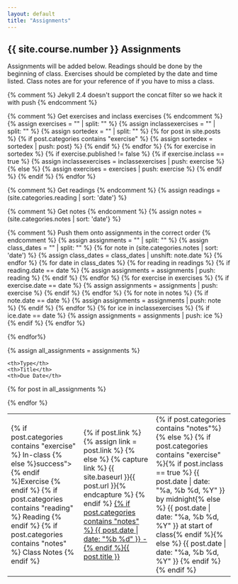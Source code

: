 ```yaml
---
layout: default
title: "Assignments"
---
```


## {{ site.course.number }} Assignments

Assignments will be added below.  Readings should be done by the beginning of class.  Exercises should
be completed by the date and time listed.  Class notes are for your reference of if you have to miss a class.

{% comment %} Jekyll 2.4 doesn't support the concat filter so we hack it with push {% endcomment %}



{% comment %} Get exercises and inclass exercises {% endcomment %}
{% assign exercises = "" | split: "" %}
{% assign inclassexercises = "" | split: "" %}
{% assign sortedex = "" | split: "" %}
{% for post in site.posts %}
    {% if post.categories contains "exercise" %}
        {% assign sortedex = sortedex | push: post} %}
    {% endif %}
{% endfor %}
{% for exercise in sortedex %}
    {% if exercise.published != false %}
        {% if exercise.inclass == true %}
            {% assign inclassexercises = inclassexercises | push: exercise %}
        {% else %}
            {% assign exercises = exercises | push: exercise %}
        {% endif %}
    {% endif %}
{% endfor %}

{% comment %} Get readings {% endcomment %}
{% assign readings = (site.categories.reading |  sort: 'date'} %}

{% comment %} Get notes {% endcomment %}
{% assign notes = (site.categories.notes |  sort: 'date'} %}

{% comment %} Push them onto assignments in the correct order {% endcomment %}
{% assign assignments = "" | split: "" %}
{% assign class_dates = "" | split: "" %}
{% for note in (site.categories.notes | sort: 'date') %}
    {% assign class_dates = class_dates | unshift: note.date %}
{% endfor %}
{% for date in class_dates %}
    {% for reading in readings %}
      {% if reading.date  == date %}
          {% assign assignments = assignments | push: reading %}
      {% endif %}
    {% endfor %}
    {% for exercise in exercises %}
      {% if exercise.date  == date %}
      {% assign assignments = assignments | push: exercise %}
      {% endif %}
    {% endfor %}
    {% for note in notes %}
        {% if note.date == date %}
        {% assign assignments = assignments | push: note %}
        {% endif %}
    {% endfor %}
    {% for ice in inclassexercises %}
      {% if ice.date == date %}
      {% assign assignments = assignments | push: ice %}
      {% endif %}
    {% endfor %}

{% endfor%}

{% assign all_assignments = assignments  %}

<table>

    <th>Type</th>
    <th>Title</th>
    <th>Due Date</th>

{% for post in all_assignments  %}
    <tr>
        <td>
            {% if post.categories contains "exercise" %}
            <span class="label round {% if post.inclass == true %}warning">In-class {% else %}success">{% endif %}Exercise</span>
            {% endif %}
            {% if post.categories contains "reading" %}
            <span class="label round info">Reading</span>
            {% endif %}
            {% if post.categories contains "notes" %}
            <span class="label round">Class Notes</span>
            {% endif %}
        </td>
        <td>
            {% if post.link %}
                {% assign link = post.link %}
            {% else %}
                {% capture link %}
                    {{ site.baseurl }}{{ post.url }}{% endcapture %}
            {% endif %}
            <a href="{{ link }}">{% if post.categories contains "notes" %} {{ post.date | date: "%b %d" }} - {% endif %}{{ post.title }} </a>
        </td>
        <td>
            {% if post.categories contains "notes"%}
            {% else %}
            <span>{% if post.categories contains "exercise" %}{% if post.inclass == true %} {{ post.date | date: "%a, %b %d, %Y" }} by midnight{% else %} {{ post.date | date: "%a, %b %d, %Y" }} at start of class{% endif %}{% else %} {{ post.date | date: "%a, %b %d, %Y" }} {% endif %}</span>
            {% endif %}
        </td>
    </tr>

{% endfor %}
</table>
